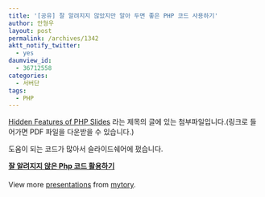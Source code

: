 ```yaml
---
title: '[공유] 잘 알려지지 않았지만 알아 두면 좋은 PHP 코드 사용하기'
author: 안형우
layout: post
permalink: /archives/1342
aktt_notify_twitter:
  - yes
daumview_id:
  - 36712558
categories:
  - 서버단
tags:
  - PHP
---
```

[Hidden Features of PHP Slides][1] 라는 제목의 글에 있는 첨부파일입니다.(링크로 들어가면 PDF 파일을 다운받을 수 있습니다.)

도움이 되는 코드가 많아서 슬라이드쉐어에 펐습니다.

<div id="__ss_8198803" style="width: 425px;">
  <strong style="display: block; margin: 12px 0 4px;"><a title="잘 알려지지 않은 Php 코드 활용하기" href="http://www.slideshare.net/mytory/php-8198803">잘 알려지지 않은 Php 코드 활용하기</a></strong><div class="video-container">
    <div class="video-container__inner">
    </div>
  </div></p> 
  
  <div style="padding: 5px 0 12px;">
    View more <a href="http://www.slideshare.net/">presentations</a> from <a href="http://www.slideshare.net/mytory">mytory</a>.
  </div>
</div>

 [1]: http://ilia.ws/archives/228-Hidden-Features-of-PHP-Slides.html